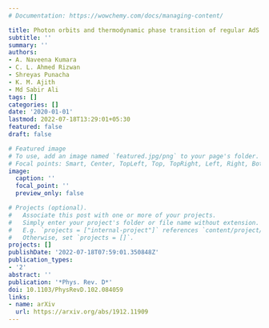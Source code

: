 ```yaml
---
# Documentation: https://wowchemy.com/docs/managing-content/

title: Photon orbits and thermodynamic phase transition of regular AdS black holes
subtitle: ''
summary: ''
authors:
- A. Naveena Kumara
- C. L. Ahmed Rizwan
- Shreyas Punacha
- K. M. Ajith
- Md Sabir Ali
tags: []
categories: []
date: '2020-01-01'
lastmod: 2022-07-18T13:29:01+05:30
featured: false
draft: false

# Featured image
# To use, add an image named `featured.jpg/png` to your page's folder.
# Focal points: Smart, Center, TopLeft, Top, TopRight, Left, Right, BottomLeft, Bottom, BottomRight.
image:
  caption: ''
  focal_point: ''
  preview_only: false

# Projects (optional).
#   Associate this post with one or more of your projects.
#   Simply enter your project's folder or file name without extension.
#   E.g. `projects = ["internal-project"]` references `content/project/deep-learning/index.md`.
#   Otherwise, set `projects = []`.
projects: []
publishDate: '2022-07-18T07:59:01.350848Z'
publication_types:
- '2'
abstract: ''
publication: '*Phys. Rev. D*'
doi: 10.1103/PhysRevD.102.084059
links:
- name: arXiv
  url: https://arxiv.org/abs/1912.11909
---
```

